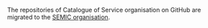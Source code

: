 The repositories of Catalogue of Service organisation on GitHub are migrated to the [SEMIC organisation](https://github.com/semiceu).
